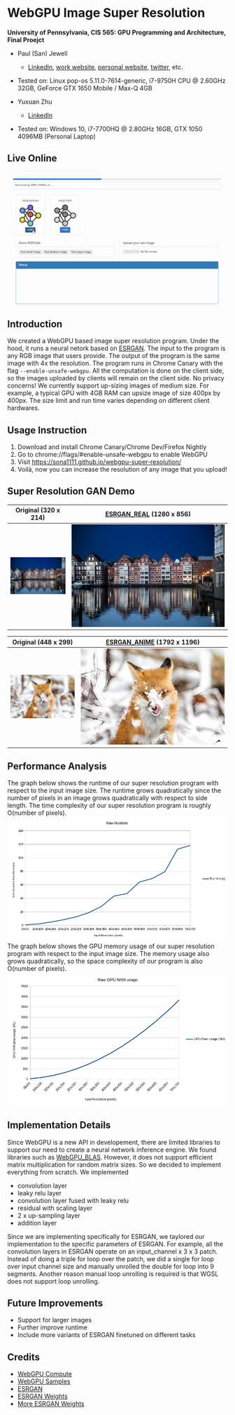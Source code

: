 WebGPU Image Super Resolution
======================

**University of Pennsylvania, CIS 565: GPU Programming and Architecture, Final Proejct**

* Paul (San) Jewell
  * [LinkedIn](https://www.linkedin.com/in/paul-jewell-2aba7379), [work website](
    https://www.biociphers.org/paul-jewell-lab-member), [personal website](https://gitlab.com/inklabapp), [twitter](https://twitter.com/inklabapp), etc.
* Tested on: Linux pop-os 5.11.0-7614-generic, i7-9750H CPU @ 2.60GHz 32GB, GeForce GTX 1650 Mobile / Max-Q 4GB

* Yuxuan Zhu
  * [LinkedIn](https://www.linkedin.com/in/andrewyxzhu/)
* Tested on: Windows 10, i7-7700HQ @ 2.80GHz 16GB, GTX 1050 4096MB (Personal Laptop)

## Live Online

[![](img/Demo.gif)](https://sona1111.github.io/webgpu-super-resolution/)

## Introduction

We created a WebGPU based image super resolution program. Under the hood, it runs a neural netork based on [ESRGAN](https://github.com/xinntao/ESRGAN). The input to the program is any RGB image that users provide. The output of the program is the same image with 4x the resolution. The program runs in Chrome Canary with the flag `--enable-unsafe-webgpu`. All the computation is done on the client side, so the images uploaded by clients will remain on the client side. No privacy concerns! We currently support up-sizing images of medium size. For example, a typical GPU with 4GB RAM can upsize image of size 400px by 400px. The size limit and run time varies depending on different client hardwares.

## Usage Instruction
1. Download and install Chrome Canary/Chrome Dev/Firefox Nightly
2. Go to chrome://flags/#enable-unsafe-webgpu to enable WebGPU
3. Visit https://sona1111.github.io/webgpu-super-resolution/
4. Voilà, now you can increase the resolution of any image that you upload!

## Super Resolution GAN Demo
Original (320 x 214) |  [ESRGAN_REAL](https://github.com/xinntao/Real-ESRGAN) (1280 x 856)
:-------------------------:|:-------------------------:
![1iter](img/netherlands.jpg)  |  ![1iterDenoise](img/netherlands_RealESRGAN_x4plus.png)

Original (448 x 299) |  [ESRGAN_ANIME](https://github.com/xinntao/Real-ESRGAN) (1792 x 1196)
:-------------------------:|:-------------------------:
![1iter](img/fox.png)  |  ![1iterDenoise](img/fox_anime.png)

## Performance Analysis
The graph below shows the runtime of our super resolution program with respect to the input image size. The runtime grows quadratically since the number of pixels in an image grows quadratically with respect to side length. The time complexity of our super resolution program is roughly O(number of pixels).
![](benchmark/runtime.png)
The graph below shows the GPU memory usage of our super resolution program with respect to the input image size. The memory usage also grows quadratically, so the space complexity of our program is also O(number of pixels).
![](benchmark/ramuse.png)

## Implementation Details
Since WebGPU is a new API in developement, there are limited libraries to support our need to create a neural network inference engine. We found libraries such as [WebGPU_BLAS](https://github.com/milhidaka/webgpu-blas). However, it does not support efficient matrix multiplication for random matrix sizes. So we decided to implement everything from scratch. We implemented 
- convolution layer
- leaky relu layer
- convolution layer fused with leaky relu
- residual with scaling layer
- 2 x up-sampling layer
- addition layer

Since we are implementing specifically for ESRGAN, we taylored our implementation to the specific parameters of ESRGAN. For example, all the convolution layers in ESRGAN operate on an input_channel x 3 x 3 patch. Instead of doing a triple for loop over the patch, we did a single for loop over input channel size and manually unrolled the double for loop into 9 segments. Another reason manual loop unrolling is required is that WGSL does not support loop unrolling. 

## Future Improvements
- Support for larger images
- Further improve runtime
- Include more variants of ESRGAN finetuned on different tasks

## Credits

* [WebGPU Compute](https://web.dev/gpu-compute/) 
* [WebGPU Samples](https://github.com/austinEng/webgpu-samples)
* [ESRGAN](https://arxiv.org/abs/1809.00219)
* [ESRGAN Weights](https://github.com/xinntao/ESRGAN)
* [More ESRGAN Weights](https://github.com/xinntao/Real-ESRGAN)
